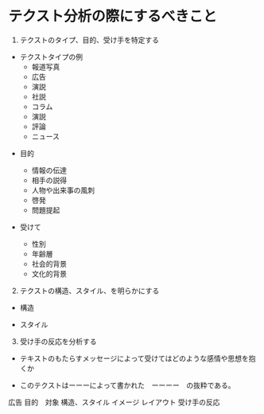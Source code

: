 # テクスト分析の際にするべきこと
1.  テクストのタイプ、目的、受け手を特定する
- テクストタイプの例
  - 報道写真　
  - 広告　
  - 演説　
  - 社説
  - コラム
  - 演説
  - 評論
  - ニュース

* 目的
  * 情報の伝達
  - 相手の説得　
  - 人物や出来事の風刺
  - 啓発
  - 問題提起

* 受けて
  - 性別
  - 年齢層　
  - 社会的背景
  - 文化的背景

2. テクストの構造、スタイル、を明らかにする

- 構造

- スタイル

3. 受け手の反応を分析する
- テキストのもたらすメッセージによって受けてはどのような感情や思想を抱くか

- このテクストはーーーによって書かれた　ーーーー　の抜粋である。


広告
目的　対象
構造、スタイル
イメージ
レイアウト
受け手の反応
